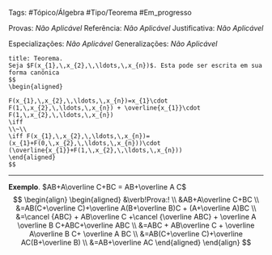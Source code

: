 Tags: #Tópico/Álgebra #Tipo/Teorema #Em_progresso

Provas: _Não Aplicável_
Referência: _Não Aplicável_
Justificativa: _Não Aplicável_

Especializações: _Não Aplicável_
Generalizações: _Não Aplicável_

```ad-info
title: Teorema.
Seja $F(x_{1},\,x_{2},\,\ldots,\,x_{n})$. Esta pode ser escrita em sua forma canônica
$$
\begin{aligned}

F(x_{1},\,x_{2},\,\ldots,\,x_{n})=x_{1}\cdot F(1,\,x_{2},\,\ldots,\,x_{n}) + \overline{x_{1}}\cdot F(1,\,x_{2},\,\ldots,\,x_{n})
\iff
\\~\\
\iff F(x_{1},\,x_{2},\,\ldots,\,x_{n})=(x_{1}+F(0,\,x_{2},\,\ldots,\,x_{n}))\cdot (\overline{x_{1}}+F(1,\,x_{2},\,\ldots,\,x_{n}))
\end{aligned}
$$

```
---

**Exemplo**. $AB+A\overline C+BC = AB+\overline A C$
$$
\begin{align}
\begin{aligned}
&\verb!Prova:!
\\
&AB+A\overline C+BC
\\
&=AB(C+\overline C)+\overline A(B+\overline B)C + (A+\overline A)BC
\\
&=\cancel {ABC} + AB\overline C +\cancel {\overline ABC} + \overline A \overline B C+ABC+\overline ABC
\\
&=ABC +  AB\overline C + \overline A\overline B C+ \overline A BC
\\
&=AB(C+\overline C)+\overline AC(B+\overline B)
\\
&=AB+\overline AC
\end{aligned}
\end{align}
$$
